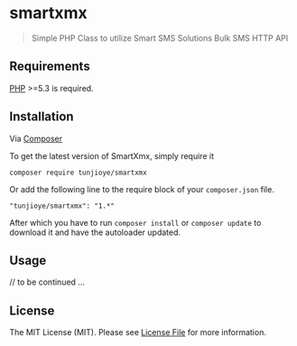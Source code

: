 # smartxmx
> Simple PHP Class to utilize Smart SMS Solutions Bulk SMS HTTP API


## Requirements
[PHP](https://php.net) >=5.3 is required.

## Installation
Via [Composer](https://getcomposer.org)

To get the latest version of SmartXmx, simply require it

```
composer require tunjioye/smartxmx
```

Or add the following line to the require block of your `composer.json` file.

```
"tunjioye/smartxmx": "1.*"
```

After which you have to run `composer install` or `composer update` to download it and have the autoloader updated.


## Usage
// to be continued ...

## License
The MIT License (MIT). Please see [License File](LICENSE) for more information.
